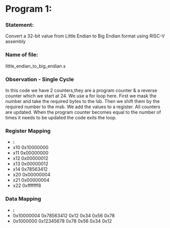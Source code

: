 # Program 1: 
### Statement:
Convert a 32-bit value from Little Endian to Big Endian format using RISC-V assembly
### Name of file:
little_endian_to_big_endian.s
### Observation - Single Cycle
In this code we have 2 counters,they are a program counter &  a reverse counter which we start at 24.
We use a for loop here.
First we mask the number and take the required bytes to the lsb.
Then we shift them by the required number to the msb.
We add the values to a register.
All counters are updated.
When the program counter becomes equal to the number of times it needs to be updated the code exits the loop. 
### Register Mapping
- **<Register Number Used>:** <Value stored>
-	x10			0x10000000
-	x11			0x00000000
-	x12			0x00000012
-	x13			0x00000012
-	x14			0x78563412
-	x20			0x00000004
-	x21			0x00000004
-	x22			0xfffffff8
### Data Mapping
- **<Memory Address>:** <Value stored>
-	0x10000004	0x78563412	0x12	0x34	0x56	0x78
-	0x1000000	0x12345678	0x78	0x56 	0x34	0x12
